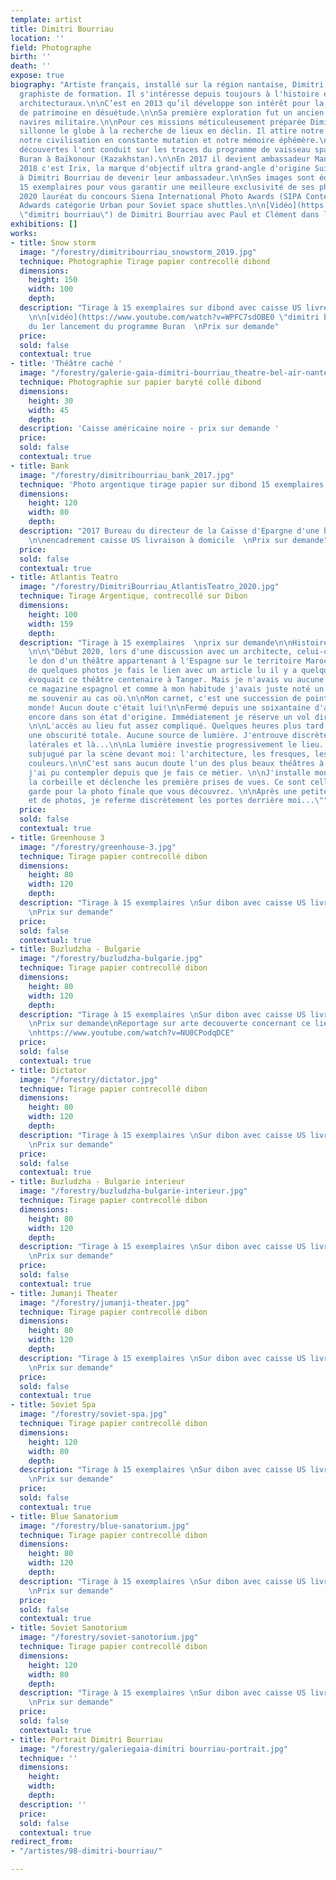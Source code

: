 ```yaml
---
template: artist
title: Dimitri Bourriau
location: ''
field: Photographe
birth: ''
death: ''
expose: true
biography: "Artiste français, installé sur la région nantaise, Dimitri Bourriau est
  graphiste de formation. Il s'intéresse depuis toujours à l'histoire et aux vestiges
  architecturaux.\n\nC’est en 2013 qu’il développe son intérêt pour la photographie
  de patrimoine en désuétude.\n\nSa première exploration fut un ancien cimetière de
  navires militaire.\n\nPour ces missions méticuleusement préparée Dimitri Bourriau
  sillonne le globe à la recherche de lieux en déclin. Il attire notre attention sur
  notre civilisation en constante mutation et notre mémoire éphémère.\n\nSes dernières
  découvertes l'ont conduit sur les traces du programme de vaisseau spatial soviétique
  Buran à Baïkonour (Kazakhstan).\n\nEn 2017 il devient ambassadeur Manfrotto et en
  2018 c'est Irix, la marque d'objectif ultra grand-angle d'origine Suisse qui propose
  à Dimitri Bourriau de devenir leur ambassadeur.\n\nSes images sont éditées en seulement
  15 exemplaires pour vous garantir une meilleure exclusivité de ses photos.\n\nEn
  2020 lauréat du concours Siena International Photo Awards (SIPA Contest) Drone Photo
  Adwards catégorie Urban pour Soviet space shuttles.\n\n[Vidéo](https://youtu.be/unMbFirj_Jo
  \"dimitri bourriau\") de Dimitri Bourriau avec Paul et Clément dans leurs aventures "
exhibitions: []
works:
- title: Snow storm
  image: "/forestry/dimitribourriau_snowstorm_2019.jpg"
  technique: Photographie Tirage papier contrecollé dibond
  dimensions:
    height: 150
    width: 100
    depth: 
  description: "Tirage à 15 exemplaires sur dibond avec caisse US livré à domicile
    \n\n[vidéo](https://www.youtube.com/watch?v=WPFC7sdOBE0 \"dimitri bourriau\")
    du 1er lancement du programme Buran  \nPrix sur demande"
  price: 
  sold: false
  contextual: true
- title: 'Théâtre caché '
  image: "/forestry/galerie-gaia-dimitri-bourriau_theatre-bel-air-nantes.jpg"
  technique: Photographie sur papier baryté collé dibond
  dimensions:
    height: 30
    width: 45
    depth: 
  description: 'Caisse américaine noire - prix sur demande '
  price: 
  sold: false
  contextual: true
- title: Bank
  image: "/forestry/dimitribourriau_bank_2017.jpg"
  technique: 'Photo argentique tirage papier sur dibond 15 exemplaires '
  dimensions:
    height: 120
    width: 80
    depth: 
  description: "2017 Bureau du directeur de la Caisse d'Epargne d'une bourgade normande
    \n\nencadrement caisse US livraison à domicile  \nPrix sur demande"
  price: 
  sold: false
  contextual: true
- title: Atlantis Teatro
  image: "/forestry/DimitriBourriau_AtlantisTeatro_2020.jpg"
  technique: Tirage Argentique, contrecollé sur Dibon
  dimensions:
    height: 100
    width: 159
    depth: 
  description: "Tirage à 15 exemplaires  \nprix sur demande\n\nHistoire d'une photographie
    \n\n\"Début 2020, lors d'une discussion avec un architecte, celui-ci m'évoque
    le don d'un théâtre appartenant à l'Espagne sur le territoire Marocain. À la vue
    de quelques photos je fais le lien avec un article lu il y a quelques années qui
    évoquait ce théâtre centenaire à Tanger. Mais je n'avais vu aucune photo dans
    ce magazine espagnol et comme à mon habitude j'avais juste noté un point GPS pour
    me souvenir au cas où.\n\nMon carnet, c'est une succession de point GPS dans le
    monde! Aucun doute c'était lui!\n\nFermé depuis une soixantaine d'années il était
    encore dans son état d'origine. Immédiatement je réserve un vol direction Tanger.
    \n\nL'accès au lieu fut assez compliqué. Quelques heures plus tard j'entre dans
    une obscurité totale. Aucune source de lumière. J'entrouve discrètement deux portes
    latérales et là...\n\nLa lumière investie progressivement le lieu. \n\nJe suis
    subjugué par la scène devant moi: l'architecture, les fresques, les nuances de
    couleurs.\n\nC'est sans aucun doute l'un des plus beaux théâtres à l'abandon que
    j'ai pu contempler depuis que je fais ce métier. \n\nJ'installe mon trépied sur
    la corbeille et déclenche les première prises de vues. Ce sont celles-ci que je
    garde pour la photo finale que vous découvrez. \n\nAprès une petite d'exploration
    et de photos, je referme discrètement les portes derrière moi...\""
  price: 
  sold: false
  contextual: true
- title: Greenhouse 3
  image: "/forestry/greenhouse-3.jpg"
  technique: Tirage papier contrecollé dibon
  dimensions:
    height: 80
    width: 120
    depth: 
  description: "Tirage à 15 exemplaires \nSur dibon avec caisse US livré à domicile
    \nPrix sur demande"
  price: 
  sold: false
  contextual: true
- title: Buzludzha - Bulgarie
  image: "/forestry/buzludzha-bulgarie.jpg"
  technique: Tirage papier contrecollé dibon
  dimensions:
    height: 80
    width: 120
    depth: 
  description: "Tirage à 15 exemplaires \nSur dibon avec caisse US livré à domicile
    \nPrix sur demande\nReportage sur arte decouverte concernant ce lieu incroyable
    \nhttps://www.youtube.com/watch?v=NU0CPodqDCE"
  price: 
  sold: false
  contextual: true
- title: Dictator
  image: "/forestry/dictator.jpg"
  technique: Tirage papier contrecollé dibon
  dimensions:
    height: 80
    width: 120
    depth: 
  description: "Tirage à 15 exemplaires \nSur dibon avec caisse US livré à domicile
    \nPrix sur demande"
  price: 
  sold: false
  contextual: true
- title: Buzludzha - Bulgarie interieur
  image: "/forestry/buzludzha-bulgarie-interieur.jpg"
  technique: Tirage papier contrecollé dibon
  dimensions:
    height: 80
    width: 120
    depth: 
  description: "Tirage à 15 exemplaires \nSur dibon avec caisse US livré à domicile
    \nPrix sur demande"
  price: 
  sold: false
  contextual: true
- title: Jumanji Theater
  image: "/forestry/jumanji-theater.jpg"
  technique: Tirage papier contrecollé dibon
  dimensions:
    height: 80
    width: 120
    depth: 
  description: "Tirage à 15 exemplaires \nSur dibon avec caisse US livré à domicile
    \nPrix sur demande"
  price: 
  sold: false
  contextual: true
- title: Soviet Spa
  image: "/forestry/soviet-spa.jpg"
  technique: Tirage papier contrecollé dibon
  dimensions:
    height: 120
    width: 80
    depth: 
  description: "Tirage à 15 exemplaires \nSur dibon avec caisse US livré à domicile
    \nPrix sur demande"
  price: 
  sold: false
  contextual: true
- title: Blue Sanatorium
  image: "/forestry/blue-sanatorium.jpg"
  technique: Tirage papier contrecollé dibon
  dimensions:
    height: 80
    width: 120
    depth: 
  description: "Tirage à 15 exemplaires \nSur dibon avec caisse US livré à domicile
    \nPrix sur demande"
  price: 
  sold: false
  contextual: true
- title: Soviet Sanotorium
  image: "/forestry/soviet-sanotorium.jpg"
  technique: Tirage papier contrecollé dibon
  dimensions:
    height: 120
    width: 80
    depth: 
  description: "Tirage à 15 exemplaires \nSur dibon avec caisse US livré à domicile
    \nPrix sur demande"
  price: 
  sold: false
  contextual: true
- title: Portrait Dimitri Bourriau
  image: "/forestry/galeriegaia-dimitri bourriau-portrait.jpg"
  technique: ''
  dimensions:
    height: 
    width: 
    depth: 
  description: ''
  price: 
  sold: false
  contextual: true
redirect_from:
- "/artistes/98-dimitri-bourriau/"

---
```

